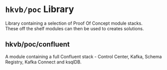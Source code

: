# `hkvb/poc` Library

Library containing a selection of Proof Of Concept module stacks.  
These off the shelf modules can then be used to creates solutions.

## hkvb/poc/confluent

A module containing a full Confluent stack - Control Center, Kafka, Schema Registry, Kafka Connect and ksqlDB.
